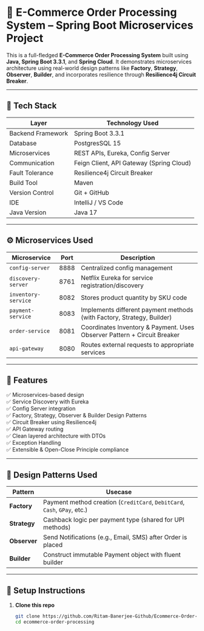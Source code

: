 # 🛒 E-Commerce Order Processing System – Spring Boot Microservices Project

This is a full-fledged **E-Commerce Order Processing System** built using **Java, Spring Boot 3.3.1**, and **Spring Cloud**. It demonstrates microservices architecture using real-world design patterns like **Factory**, **Strategy**, **Observer**, **Builder**, and incorporates resilience through **Resilience4j Circuit Breaker**.

---

## 🧩 Tech Stack

| Layer              | Technology Used                          |
|-------------------|-------------------------------------------|
| Backend Framework | Spring Boot 3.3.1                         |
| Database          | PostgresSQL 15                       |
| Microservices     | REST APIs, Eureka, Config Server          |
| Communication     | Feign Client, API Gateway (Spring Cloud) |
| Fault Tolerance   | Resilience4j Circuit Breaker              |
| Build Tool        | Maven                                     |
| Version Control   | Git + GitHub                              |
| IDE               | IntelliJ / VS Code                        |
| Java Version      | Java 17                                   |

---

## ⚙️ Microservices Used

| Microservice     | Port | Description                                                                 |
|------------------|------|-----------------------------------------------------------------------------|
| `config-server`  | 8888 | Centralized config management                                               |
| `discovery-server` | 8761 | Netflix Eureka for service registration/discovery                          |
| `inventory-service` | 8082 | Stores product quantity by SKU code                                        |
| `payment-service`   | 8083 | Implements different payment methods (with Factory, Strategy, Builder)     |
| `order-service`     | 8081 | Coordinates Inventory & Payment. Uses Observer Pattern + Circuit Breaker   |
| `api-gateway`       | 8080 | Routes external requests to appropriate services                           |

---

## 🎯 Features

✅ Microservices-based design  
✅ Service Discovery with Eureka  
✅ Config Server integration  
✅ Factory, Strategy, Observer & Builder Design Patterns  
✅ Circuit Breaker using Resilience4j  
✅ API Gateway routing  
✅ Clean layered architecture with DTOs  
✅ Exception Handling  
✅ Extensible & Open-Close Principle compliance  

---

## 🧱 Design Patterns Used

| Pattern    | Usecase                                                                  |
|------------|------------------------------------------------------------------------------|
| **Factory**    | Payment method creation (`CreditCard`, `DebitCard`, `Cash`, `GPay`, etc.)  |
| **Strategy**   | Cashback logic per payment type (shared for UPI methods)                  |
| **Observer**   | Send Notifications (e.g., Email, SMS) after Order is placed              |
| **Builder**    | Construct immutable Payment object with fluent builder                    |

---

## 🚀 Setup Instructions

1. **Clone this repo**
   ```bash
   git clone https://github.com/Ritam-Banerjee-Github/Ecommerce-Order-System-Microservices.git
   cd ecommerce-order-processing
